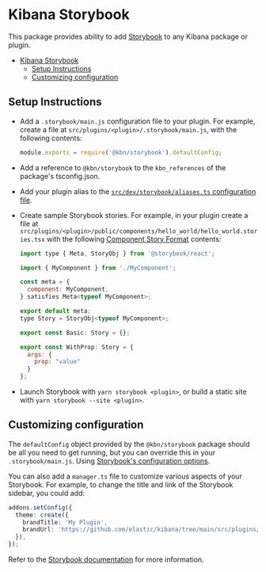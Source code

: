 # Kibana Storybook

This package provides ability to add [Storybook](https://storybook.js.org/) to any Kibana package or plugin.

- [Kibana Storybook](#kibana-storybook)
  - [Setup Instructions](#setup-instructions)
  - [Customizing configuration](#customizing-configuration)

## Setup Instructions

- Add a `.storybook/main.js` configuration file to your plugin. For example, create a file at
  `src/plugins/<plugin>/.storybook/main.js`, with the following contents:

  ```js
  module.exports = require('@kbn/storybook').defaultConfig;
  ```

- Add a reference to `@kbn/storybook` to the `kbn_references` of the package's tsconfig.json.

- Add your plugin alias to the [`src/dev/storybook/aliases.ts` configuration file](/src/dev/storybook/aliases.ts).

- Create sample Storybook stories. For example, in your plugin create a file at
  `src/plugins/<plugin>/public/components/hello_world/hello_world.stories.tsx` with
  the following [Component Story Format](https://storybook.js.org/docs/api/csf) contents:

  ```jsx
  import type { Meta, StoryObj } from '@storybook/react';

  import { MyComponent } from './MyComponent';

  const meta = {
    component: MyComponent,
  } satisfies Meta<typeof MyComponent>;

  export default meta;
  type Story = StoryObj<typeof MyComponent>;

  export const Basic: Story = {};

  export const WithProp: Story = {
    args: {
      prop: "value"
    }
  };
  ```

- Launch Storybook with `yarn storybook <plugin>`, or build a static site with `yarn storybook --site <plugin>`.

## Customizing configuration

The `defaultConfig` object provided by the `@kbn/storybook` package should be all you need to get running, but you can
override this in your `.storybook/main.js`. Using [Storybook's configuration options](https://storybook.js.org/docs/configure).

You can also add a `manager.ts` file to customize various aspects of your Storybook. For example, to change the title and link of the Storybook sidebar, you could add:

```ts
addons.setConfig({
  theme: create({
    brandTitle: 'My Plugin',
    brandUrl: 'https://github.com/elastic/kibana/tree/main/src/plugins/my_plugin',
  }),
});
```

Refer to the [Storybook documentation](https://storybook.js.org/docs/configure/user-interface/features-and-behavior) for more information.
